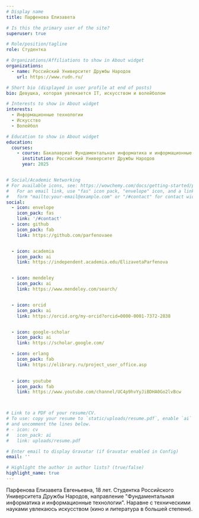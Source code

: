 ```yaml
---
# Display name
title: Парфенова Елизавета

# Is this the primary user of the site?
superuser: true

# Role/position/tagline
role: Студентка

# Organizations/Affiliations to show in About widget
organizations:
  - name: Российский Университет Дружбы Народов
    url: https://www.rudn.ru/

# Short bio (displayed in user profile at end of posts)
bio: Девушка, которая увлекается IT, искусством и волейболом

# Interests to show in About widget
interests:
  - Информационные технологии
  - Искусство
  - Волейбол

# Education to show in About widget
education:
  courses:
    - course: Бакалавриат Фундаментальная информатика и информационные технологии
      institution: Российский Университет Дружбы Народов
      year: 2025


# Social/Academic Networking
# For available icons, see: https://wowchemy.com/docs/getting-started/page-builder/#icons
#   For an email link, use "fas" icon pack, "envelope" icon, and a link in the
#   form "mailto:your-email@example.com" or "/#contact" for contact widget.
social:
  - icon: envelope
    icon_pack: fas
    link: '/#contact'
  - icon: github
    icon_pack: fab
    link: https://github.com/parfenovaee


  - icon: academia
    icon_pack: ai
    link: https://independent.academia.edu/ElizavetaParfenova


  - icon: mendeley
    icon_pack: ai
    link: https://www.mendeley.com/search/


  - icon: orcid
    icon_pack: ai
    link: https://orcid.org/my-orcid?orcid=0000-0001-7372-2838


  - icon: google-scholar
    icon_pack: ai
    link: https://scholar.google.com/

  - icon: erlang
    icon_pack: fab
    link: https://elibrary.ru/project_user_office.asp

 
  - icon: youtube
    icon_pack: fab
    link: https://www.youtube.com/channel/UC4p9hvYyJiBDHA0Go2lvBcw



# Link to a PDF of your resume/CV.
# To use: copy your resume to `static/uploads/resume.pdf`, enable `ai` icons in `params.toml`,
# and uncomment the lines below.
# - icon: cv
#   icon_pack: ai
#   link: uploads/resume.pdf

# Enter email to display Gravatar (if Gravatar enabled in Config)
email: ''

# Highlight the author in author lists? (true/false)
highlight_name: true
---
```


Парфенова Елизавета Евгеньевна, 18 лет. Студентка Российского Университета Дружбы Народов, направление "Фундаментальная информатика и информационные технологии". Наравне с техническими науками увлекаюсь искусством (кино и литература в большей степени). 


